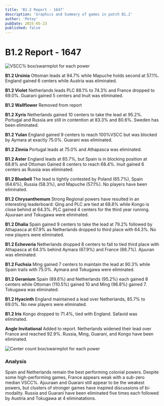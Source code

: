 ```yaml
---
title: 'B1.2 Report - 1647'
description: 'Graphics and Summary of games in patch B1.2'
author: 'Petey'
pubDate: 2025-05-23
published: false
---
```

# B1.2 Report - 1647
![VSCC% box/swarmplot for each power](/imperialrealm/b12_report_1647/1647_VSCC.png)

**B1.2 Ursinia** Ottoman leads at 94.7% while Mapuche holds second at 57.1%. England gained 6 centers while Austria was eliminated.

**B1.2 Violet** Netherlands leads PLC 88.1% to 74.3% and France dropped to 69.0%. Guarani gained 5 centers and Inuit was eliminated.

**B1.2 Wallflower** Removed from report

**B1.2 Xyris** Netherlands gained 10 centers to take the lead at 95.2%. Portugal and Russia are still in contention at 83.3% and 80.6%. Sweden has been eliminated.

**B1.2 Yulan** England gained 9 centers to reach 100%VSCC but was blocked by Aymara at exactly 75.0%. Guarani was eliminated.

**B1.2 Zinnia**		Portugal leads at 75.0% and Athapasca was eliminated.

**B1.2 Aster** 		England leads at 85.7%, but Spain is in blocking position at 68.8% and Ottoman Gained 8 centers to reach 68.4%. Inuit gained 6 centers as Russia was eliminated.

**B1.2 Bluebell**	The lead is tightly contested by Poland (65.7%), Spain (64.6%), Russia (58.3%), and Mapuche (57.1%). No players have been eliminated.

**B1.2 Chrysanthemum** 	Strong Regional powers have resulted in an interesting leaderboard: Qing and PLC are tied at 68.8% while Kongo is close behind at 64.3%. PLC gained 4 centers for the third year running. Ajuuraan and Tokugawa were eliminated.

**B1.2 Dhalia** 	Spain gained 9 centers to take the lead at 79.2% followed by Athapasca at 67.9% as Netherlands dropped to third place with 64.3%. No new players were eliminated.

**B1.2 Echeveria** 	Netherlands dropped 8 centers to fall to tied third place with Athapasca at 64.3% behind Aymara (67.9%) and France (66.7%). Ajuuran was eliminated.

**B1.2 Fuchsia** 	Ming gained 7 centers to maintain the lead at 90.3% while Spain trails with 75.0%. Aymara and Tokugawa were eliminated.

**B1.2 Geranium** 	Spain (89.6%) and Netherlands (95.2%) each gained 8 centers while Ottoman (110.5%) gained 10 and Ming (96.8%) gained 7. Tokugawa was eliminated.

**B1.2 Hyacinth** 	England maintained a lead over Netherlands, 85.7% to 69.0%. No new players were eliminated.

**B1.2 Iris** 		Kongo dropped to 71.4%, tied with England. Safavid was eliminated.

**Angle Invitational** 	Added to report. Netherlands widened their lead over France and reached 92.9%. Russia, Ming, Guarani, and Kongo have been eliminated.

![Center count box/swarmplot for each power](/imperialrealm/b12_report_1647/1647_count.png)

### Analysis
Spain and Netherlands remain the best performing colonial powers. Despite some high-performing games, France appears weak with a sub-zero median VSCC%. Ajuuraan and Guarani still appear to be the weakest powers, but clusters of stronger games have inspired discussions of bi-modality. Russia and Guarani have been eliminated five times each followed by Austria and Tokugawa at 4 eliminatations.
